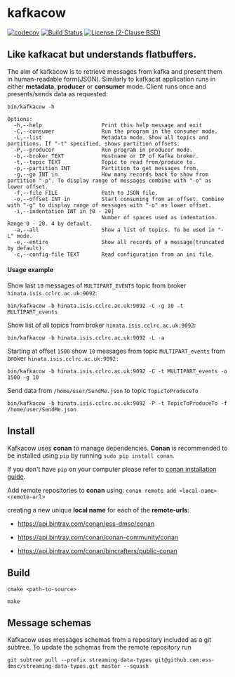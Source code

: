 # kafkacow
[![codecov](https://codecov.io/gh/ess-dmsc/kafkacow/branch/master/graph/badge.svg)](https://codecov.io/gh/ess-dmsc/kafkacow)  [![Build Status](https://jenkins.esss.dk/dm/job/ess-dmsc/job/kafkacow/job/master/badge/icon)](https://jenkins.esss.dk/dm/job/ess-dmsc/job/kafkacow/job/master/) [![License (2-Clause BSD)](https://img.shields.io/badge/license-BSD%202--Clause-blue.svg)](https://github.com/ess-dmsc/kafkacow/blob/master/LICENSE)

## Like kafkacat but understands flatbuffers.
The aim of kafkacow is to retrieve messages from kafka and present them in human-readable form(JSON).
Similarly to kafkacat application runs in either __metadata__, __producer__ or __consumer__ mode.
Client runs once and presents/sends data as requested:

```
bin/kafkacow -h

Options:
  -h,--help                   Print this help message and exit
  -C,--consumer               Run the program in the consumer mode.
  -L,--list                   Metadata mode. Show all topics and partitions. If "-t" specified, shows partition offsets.
  -P,--producer               Run program in producer mode.
  -b,--broker TEXT            Hostname or IP of Kafka broker.
  -t,--topic TEXT             Topic to read from/produce to.
  -p,--partition INT          Partition to get messages from.
  -g,--go INT in              How many records back to show from partition "-p". To display range of messages combine with "-o" as lower offset.
  -f,--file FILE              Path to JSON file.
  -o,--offset INT in          Start consuming from an offset. Combine with "-g" to display range of messages with "-o" as lower offset.
  -i,--indentation INT in [0 - 20]
                              Number of spaces used as indentation. Range 0 - 20. 4 by default.
  -a,--all                    Show a list of topics. To be used in "-L" mode.
  -e,--entire                 Show all records of a message(truncated by default).
  -c,--config-file TEXT       Read configuration from an ini file.
  ```
  
  #### Usage example
  Show last `10` messages of `MULTIPART_EVENTS` topic from broker `hinata.isis.cclrc.ac.uk:9092`:
  ```
bin/kafkacow -b hinata.isis.cclrc.ac.uk:9092 -C -g 10 -t MULTIPART_events
  ```
  
  Show list of all topics from broker `hinata.isis.cclrc.ac.uk:9092`:
  ```
 bin/kafkacow -b hinata.isis.cclrc.ac.uk:9092 -L -a
  ```
  
  Starting at offset `1500` show `10` messages from topic `MULTIPART_events` from broker `hinata.isis.cclrc.ac.uk:9092:`
  ```
  bin/kafkacow -b hinata.isis.cclrc.ac.uk:9092 -C -t MULTIPART_events -o 1500 -g 10
  ```
  
  Send data from `/home/user/SendMe.json` to topic `TopicToProduceTo`
  ```
  bin/kafkacow -b hinata.isis.cclrc.ac.uk:9092 -P -t TopicToProduceTo -f /home/user/SendMe.json
  ```
  
  
  ## Install
  
  Kafkacow uses __conan__ to manage dependencies. __Conan__ is recommended to be installed 
  using ```pip``` by running ```sudo pip install conan```. 
  
  If you don't have ```pip``` on your computer please refer to [conan installation guide](https://docs.conan.io/en/latest/installation.html).
  
  
  Add remote repositories to __conan__ using:
  ```conan remote add <local-name> <remote-url>```

 creating a new unique __local name__ for each of the __remote-urls__:
   
   
* https://api.bintray.com/conan/ess-dmsc/conan

* https://api.bintray.com/conan/conan-community/conan
 
* https://api.bintray.com/conan/bincrafters/public-conan

 ## Build
 ```cmake <path-to-source>```

 ```make```
 
 ## Message schemas
Kafkacow uses messages schemas from a repository included as a git subtree.
To update the schemas from the remote repository run
```
git subtree pull --prefix streaming-data-types git@github.com:ess-dmsc/streaming-data-types.git master --squash 
```
 